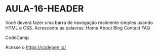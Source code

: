 # AULA-16-HEADER
Você deverá fazer uma barra de navegação realmente simples usando HTML e CSS.
Acrescente as palavras: Home
About
Blog
Contact
FAQ

CodeCamp

Acesse o https://codepen.io/

